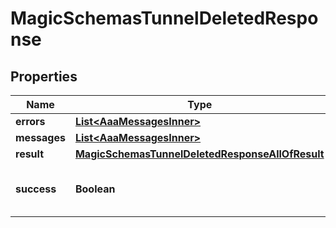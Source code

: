 

# MagicSchemasTunnelDeletedResponse


## Properties

| Name | Type | Description | Notes |
|------------ | ------------- | ------------- | -------------|
|**errors** | [**List&lt;AaaMessagesInner&gt;**](AaaMessagesInner.md) |  |  |
|**messages** | [**List&lt;AaaMessagesInner&gt;**](AaaMessagesInner.md) |  |  |
|**result** | [**MagicSchemasTunnelDeletedResponseAllOfResult**](MagicSchemasTunnelDeletedResponseAllOfResult.md) |  |  |
|**success** | **Boolean** | Whether the API call was successful |  |



